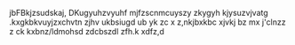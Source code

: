jbFBkjzsudskaj, DKugyuhzvyuhf mjfzscnmcuyszy zkygyh kjysuzvjvatg
.kxgkbkvuyjzxchvtn zjhv ukbsiugd ub yk zc x
z,nkjbxkbc 
xjvkj bz mx j'clnzz
z ck kxbnz/ldmohsd
zdcbszdl 
zfh.k xdfz,d
